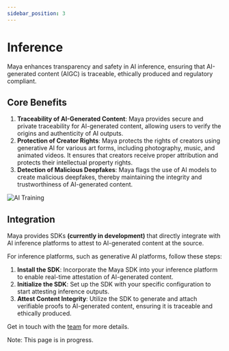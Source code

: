 ```yaml
---
sidebar_position: 3
---
```


# Inference

Maya enhances transparency and safety in AI inference, ensuring that AI-generated content
(AIGC) is traceable, ethically produced and regulatory compliant.

## Core Benefits

1. **Traceability of AI-Generated Content**: Maya provides secure and private traceability for AI-generated content, allowing
users to verify the origins and authenticity of AI outputs.
2. **Protection of Creator Rights**: Maya protects the rights of creators using generative AI for various art forms, including
photography, music, and animated videos. It ensures that creators receive proper attribution and protects their intellectual property rights.
3. **Detection of Malicious Deepfakes**: Maya flags the use of AI models to create malicious deepfakes, thereby maintaining
the integrity and trustworthiness of AI-generated content.

![AI Training](/img/ai-inference.png)

## Integration

Maya provides SDKs **(currently in development)** that directly integrate with AI inference platforms to attest to AI-generated content at the source.

For inference platforms, such as generative AI platforms, follow these steps:

1.	**Install the SDK**: Incorporate the Maya SDK into your inference platform to enable real-time attestation of AI-generated content.
2.	**Initialize the SDK**: Set up the SDK with your specific configuration to start attesting inference outputs.
3. **Attest Content Integrity**: Utilize the SDK to generate and attach verifiable proofs to AI-generated content, ensuring it is traceable and ethically produced.

Get in touch with the [team](https://discord.com/invite/HpCPQwWtkr) for more details.

Note: This page is in progress.